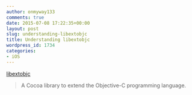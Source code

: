 ```yaml
---
author: onmyway133
comments: true
date: 2015-07-08 17:22:35+00:00
layout: post
slug: understanding-libextobjc
title: Understanding libextobjc
wordpress_id: 1734
categories:
- iOS
---
```


[libextobjc](https://github.com/jspahrsummers/libextobjc)



<blockquote>
  A Cocoa library to extend the Objective-C programming language.
</blockquote>
